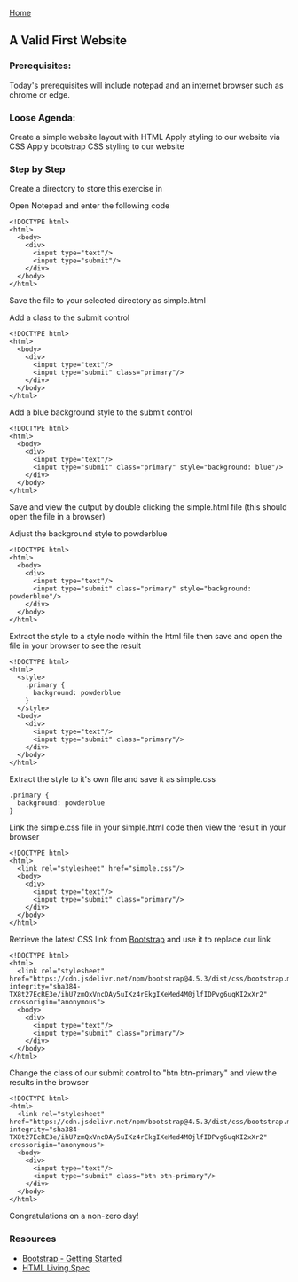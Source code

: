 [Home](README.md)

## A Valid First Website

### Prerequisites:
Today's prerequisites will include notepad and an internet browser such as chrome or edge.

### Loose Agenda:
Create a simple website layout with HTML
Apply styling to our website via CSS
Apply bootstrap CSS styling to our website

### Step by Step
Create a directory to store this exercise in

Open Notepad and enter the following code
```
<!DOCTYPE html>
<html>
  <body>
    <div>
      <input type="text"/>
      <input type="submit"/>
    </div>
  </body>
</html>
```

Save the file to your selected directory as simple.html

Add a class to the submit control
```
<!DOCTYPE html>
<html>
  <body>
    <div>
      <input type="text"/>
      <input type="submit" class="primary"/>
    </div>
  </body>
</html>
```

Add a blue background style to the submit control
```
<!DOCTYPE html>
<html>
  <body>
    <div>
      <input type="text"/>
      <input type="submit" class="primary" style="background: blue"/>
    </div>
  </body>
</html>
```

Save and view the output by double clicking the simple.html file (this should open the file in a browser)

Adjust the background style to powderblue
```
<!DOCTYPE html>
<html>
  <body>
    <div>
      <input type="text"/>
      <input type="submit" class="primary" style="background: powderblue"/>
    </div>
  </body>
</html>
```

Extract the style to a style node within the html file then save and open the file in your browser to see the result
```
<!DOCTYPE html>
<html>
  <style>
    .primary {
      background: powderblue
    }
  </style>
  <body>
    <div>
      <input type="text"/>
      <input type="submit" class="primary"/>
    </div>
  </body>
</html>
```

Extract the style to it's own file and save it as simple.css
```
.primary {
  background: powderblue
}
```

Link the simple.css file in your simple.html code then view the result in your browser
```
<!DOCTYPE html>
<html>
  <link rel="stylesheet" href="simple.css"/>
  <body>
    <div>
      <input type="text"/>
      <input type="submit" class="primary"/>
    </div>
  </body>
</html>
```

Retrieve the latest CSS link from [Bootstrap](https://getbootstrap.com/docs/4.5/getting-started/introduction/) and use it to replace our link
```
<!DOCTYPE html>
<html>
  <link rel="stylesheet" href="https://cdn.jsdelivr.net/npm/bootstrap@4.5.3/dist/css/bootstrap.min.css" integrity="sha384-TX8t27EcRE3e/ihU7zmQxVncDAy5uIKz4rEkgIXeMed4M0jlfIDPvg6uqKI2xXr2" crossorigin="anonymous">
  <body>
    <div>
      <input type="text"/>
      <input type="submit" class="primary"/>
    </div>
  </body>
</html>
```

Change the class of our submit control to "btn btn-primary" and view the results in the browser
```
<!DOCTYPE html>
<html>
  <link rel="stylesheet" href="https://cdn.jsdelivr.net/npm/bootstrap@4.5.3/dist/css/bootstrap.min.css" integrity="sha384-TX8t27EcRE3e/ihU7zmQxVncDAy5uIKz4rEkgIXeMed4M0jlfIDPvg6uqKI2xXr2" crossorigin="anonymous">
  <body>
    <div>
      <input type="text"/>
      <input type="submit" class="btn btn-primary"/>
    </div>
  </body>
</html>
```

Congratulations on a non-zero day!


### Resources
- [Bootstrap - Getting Started](https://getbootstrap.com/docs/4.5/getting-started/introduction/)
- [HTML Living Spec](https://html.spec.whatwg.org/)
